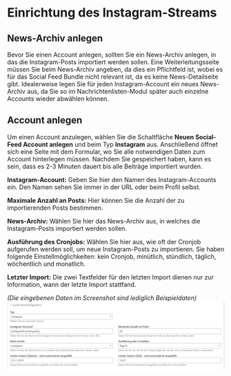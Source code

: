 # Einrichtung des Instagram-Streams

## News-Archiv anlegen

Bevor Sie einen Account anlegen, sollten Sie ein News-Archiv anlegen, in das die Instagram-Posts importiert werden sollen. Eine Weiterleitungsseite müssen Sie beim News-Archiv angeben, da dies ein Pflichtfeld ist, wobei es für das Social Feed Bundle nicht relevant ist, da es keine News-Detailseite gibt. Idealerweise legen Sie für jeden Instagram-Account ein neues News-Archiv aus, da Sie so im Nachrichtenlisten-Modul später auch einzelne Accounts wieder abwählen können.

## Account anlegen

Um einen Account anzulegen, wählen Sie die Schaltfläche **Neuen Social-Feed Account anlegen** und beim Typ **Instagram** aus. Anschließend öffnet sich eine Seite mit dem Formular, wo Sie alle notwendigen Daten zum Account hinterlegen müssen. Nachdem Sie gespeichert haben, kann es sein, dass es 2-3 Minuten dauert bis alle Beiträge importiert wurden.

**Instagram-Account:** Geben Sie hier den Namen des Instagram-Accounts ein. Den Namen sehen Sie immer in der URL oder beim Profil selbst.

**Maximale Anzahl an Posts:** Hier können Sie die Anzahl der zu importierenden Posts bestimmen.

**News-Archiv:** Wählen Sie hier das News-Archiv aus, in welches die Instagram-Posts importiert werden sollen.

**Ausführung des Cronjobs:** Wählen Sie hier aus, wie oft der Cronjob aufgerufen werden soll, um neue Instagram-Posts zu importieren. Sie haben folgende Einstellmöglichkeiten: kein Cronjob, minütlich, stündlich, täglich, wöchentlich und monatlich.

**Letzter Import:** Die zwei Textfelder für den letzten Import dienen nur zur Information, wann der letzte Import stattfand.

_\(Die eingebenen Daten im Screenshot sind lediglich Beispieldaten\)_![](../_images/social-feed/instagram_account_einrichtung.png)



